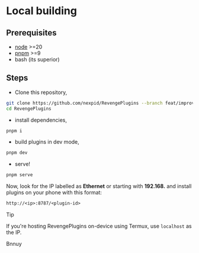 # Local building

## Prerequisites

- [node](https://nodejs.org) >=20
- [pnpm](https://pnpm.io) >=9
- bash (its superior)

## Steps

- Clone this repository,

```sh
git clone https://github.com/nexpid/RevengePlugins --branch feat/improve-workspace
cd RevengePlugins
```

- install dependencies,

```sh
pnpm i
```

- build plugins in dev mode,

```sh
pnpm dev
```

- serve!

```sh
pnpm serve
```

Now, look for the IP labelled as **Ethernet** or starting with **192.168.** and install plugins on your phone with this format:

```txt
http://<ip>:8787/<plugin-id>
```

> [!TIP]
> If you're hosting RevengePlugins on-device using Termux, use `localhost` as the IP.

Bnnuy
